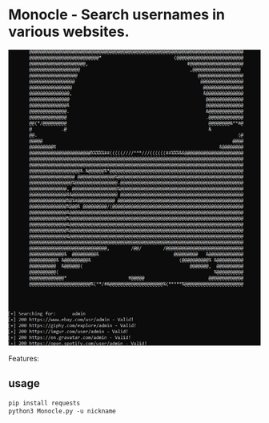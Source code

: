 # Monocle - Search usernames in various websites.

<p align="center">
<img src="demo.jpeg"/>
</p>

Features:


## usage
```
pip install requests
python3 Monocle.py -u nickname
```
